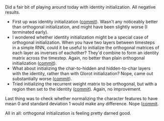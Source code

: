 Did a fair bit of playing around today with identity initialization. All negative results.

 - First up was identity initialization ([commit](https://github.com/andyljones/char-rnn-experiments/commit/688e010c)). Wasn't any noticeably better than orthogonal initialization, and might have been slightly worse (I terminated early).
 - I wondered whether identity initialization might be a special case of orthogonal initialization. When you have two layers between timesteps in a simple RNN, could it be useful to initialize the orthogonal matrices of each layer as inverses of eachother? They'd combine to form an identity matrix across the timestep. Again, no better than plain orthogonal initialization ([commit](https://github.com/andyljones/char-rnn-experiments/commit/5dd41cc0)).
 - What about initializing the char-to-hidden and hidden-to-char layers with the identity, rather than with Glorot initialization? Nope, came out substantially worse ([commit](https://github.com/andyljones/char-rnn-experiments/commit/94619ac5)).
 - Tried initializing the recurrent weight matrix to be orthogonal, but with a region then set to the identity ([commit](https://github.com/andyljones/char-rnn-experiments/commit/86b528eb)). Again, no improvement.

Last thing was to check whether normalizing the character features to have mean 0 and standard deviation 1 would make any difference. Nope ([commit]((https://github.com/andyljones/char-rnn-experiments/commit/8640b04a)).

All in all: orthogonal initialization is feeling pretty darned good.
